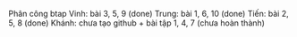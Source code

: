 Phân công btap 
Vinh: bài 3, 5, 9 (done)
Trung: bài 1, 6, 10  (done)
Tiến: bài 2, 5, 8   (done)
Khánh: chưa tạo github + bài tập 1, 4, 7 (chưa hoàn thành)
